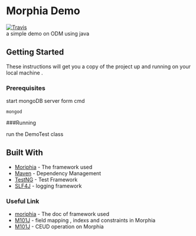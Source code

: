 # Morphia Demo
[![Travis](https://img.shields.io/travis/rust-lang/rust.svg)]()  
a simple demo on ODM  using java

## Getting Started

These instructions will get you a copy of the project up and running on your local machine .
### Prerequisites

start mongoDB server form cmd 

```
mongod
```
###Running

run the DemoTest class

## Built With

* [Moriphia](http://mongodb.github.io/) - The framework used
* [Maven](https://maven.apache.org/) - Dependency Management
* [TestNG](http://testng.org/doc/) - Test Framework
* [SLF4J](https://www.slf4j.org/) - logging framework


### Useful Link

* [moriphia](http://mongodb.github.io/morphia/1.3/getting-started/) - The doc of framework used
* [M101J](https://www.youtube.com/watch?v=DB67UpBitM0) - field mapping , indexs and constraints in Morphia
* [M101J](https://www.youtube.com/watch?v=Ts96-cdUeko) - CEUD operation on Morphia

